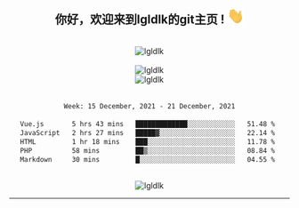 <div align="center">
<h2> 你好，欢迎来到lgldlk的git主页 ! <img src="https://github.com/lgldlk/lgldlk/blob/main/gifs/Hi.gif" width="30px"></h2>
</div>

<div align="center">
 </br>
 <img src="http://aiitapp.cn:8091/?color=rgba(37,144,118,1)&shadowColor=rgba(12,16,20,1)&fontSize=120&&shadowOffsetX=9&shadowOffsetY=11" height="26px" alt="lgldlk" />
 </br>

   </br>
 <img src="https://github-readme-stats.vercel.app/api?username=lgldlk&show_icons=true&theme=gotham&locale=cn" alt="lgldlk" />
 

</br>

<img  src="http://github-readme-stats.vercel.app/api/top-langs/?username=lgldlk&show_icons=true&theme=gotham&locale=cn&layout=compact" alt="lgldlk"/>  
</br>
</br>

<!--START_SECTION:waka-->
```text
Week: 15 December, 2021 - 21 December, 2021

Vue.js       5 hrs 43 mins   █████████████░░░░░░░░░░░░   51.48 % 
JavaScript   2 hrs 27 mins   █████▓░░░░░░░░░░░░░░░░░░░   22.14 % 
HTML         1 hr 18 mins    ███░░░░░░░░░░░░░░░░░░░░░░   11.78 % 
PHP          58 mins         ██▒░░░░░░░░░░░░░░░░░░░░░░   08.84 % 
Markdown     30 mins         █░░░░░░░░░░░░░░░░░░░░░░░░   04.55 % 
```
<!--END_SECTION:waka-->

 </br>
  <img src="https://visitor-badge.glitch.me/badge?page_id=lgldlk" alt="lgldlk" />

---

 

